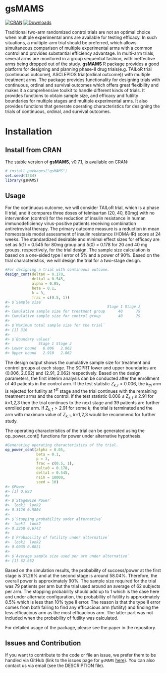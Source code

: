 
<!-- README.md is generated from README.Rmd. Please edit that file -->

# gsMAMS

<!-- badges: start -->

[![CRAN](http://www.r-pkg.org/badges/version/gsMAMS)](http://cran.rstudio.com/package=gsMAMS)
[![Downloads](http://cranlogs.r-pkg.org/badges/gsMAMS?color=brightgreen)](http://www.r-pkg.org/pkg/gsMAMS)
<!-- badges: end -->

Traditional two-arm randomized control trials are not an optimal choice
when multiple experimental arms are available for testing efficacy. In
such situations, a multiple-arm trial should be preferred, which allows
simultaneous comparison of multiple experimental arms with a common
control and provides substantial efficiency advantage. In multi-arm
trials, several arms are monitored in a group sequential fashion, with
ineffective arms being dropped out of the study. **gsMAMS** R package
provides a good platform for designing and planning phase-II drug
trials(e.g. TAILoR trial (continuous outcome), ASCLEPIOS trial(ordinal
outcome)) with multiple treatment arms. The package provides
functionality for designing trials with continuous, ordinal and survival
outcomes which offers great flexibility and makes it a comprehensive
toolkit to handle different kinds of trials. It provides functions to
obtain sample size, and efficacy and futility boundaries for multiple
stages and multiple experimental arms. It also provides functions that
generate operating characteristics for designing the trials of
continuous, ordinal, and survival outcomes.

# Installation

## Install from CRAN

The stable version of **gsMAMS**, v0.7.1, is available on CRAN:

``` r
# install.packages("gsMAMS")
set.seed(1234)
library(gsMAMS)
```

## Usage

For the continuous outcome, we will consider TAILoR trial, which is a
phase II trial, and it compares three doses of telmisartan (20, 40,
80mg) with no intervention (control) for the reduction of insulin
resistance in human immunodeficiency virus-positive patients receiving
combination antiretroviral therapy. The primary outcome measure is a
reduction in mean homeostasis model assessment of insulin resistance
(HOMA-IR) score at 24 weeks. The standardized desirable and minimal
effect sizes for efficacy are set as δ(1) = 0.545 for 80mg group and
δ(0) = 0.178 for 20 and 40 mg groups, respectively, for the trial
design. The sample size calculation is based on a one-sided type I error
of 5% and a power of 90%. Based on the trial characteristics, we will
design the trial for a two-stage design.

``` r
#For designing a trial with continuous outcome.
design_cont(delta0 = 0.178, 
            delta1 = 0.545, 
            alpha = 0.05, 
            beta = 0.1, 
            k = 3, 
            frac = c(0.5, 1))
#> $`Sample size`
#>                                            Stage 1 Stage 2
#> Cumulative sample size for treatment group      40      79
#> Cumulative sample size for control group        40      79
#> 
#> $`Maximum total sample size for the trial`
#> [1] 316
#> 
#> $`Boundary values`
#>             Stage 1 Stage 2
#> Lower bound   0.006   2.062
#> Upper bound   2.910   2.062
```

The design output shows the cumulative sample size for treatment and
control groups at each stage. The SCPRT lower and upper boundaries are
(0.006, 2.062) and (2.91, 2.062) respectively. Based on the design
parameters, the first interim analysis can be conducted after the
enrollment of 40 patients in the control arm. If the test statistic
$Z_{k,l}<0.006$, the $k_{th}$ arm is rejected for futility at $1^{st}$
stage and the trial continues with the remaining treatment arms and the
control. If the test statistic 0.006 $\le$ $Z_{k,l}$ $\le$ 2.91 for
$k$=1,2,3 then the trial continues to the next stage and 39 patients are
further enrolled per arm. If $Z_{k,1} >2.91$ for some $k$, the trial is
terminated and the arm with maximum value of $Z_{k,1}$, $k$=1,2,3 would
be recommend for further study.

The operating characteristics of the trial can be generated using the
op_power_cont() functions for power under alternative hypothesis.

``` r
#Generating operating characteristics of the trial.
op_power_cont(alpha = 0.05, 
              beta = 0.1, 
              p = 3, 
              frac = c(0.5, 1), 
              delta0 = 0.178, 
              delta1 = 0.545, 
              nsim = 10000, 
              seed = 10)
#> $Power
#> [1] 0.893
#> 
#> $`Stagewise Power`
#>  look1  look2 
#> 0.3126 0.5804 
#> 
#> $`Stopping probability under alternative`
#>  look1  look2 
#> 0.3258 0.6742 
#> 
#> $`Probability of futility under alternative`
#>  look1  look2 
#> 0.0035 0.0821 
#> 
#> $`Average sample size used per arm under alternative`
#> [1] 62.652
```

Based on the simulation results, the probability of success/power at the
first stage is 31.26% and at the second stage is around 58.04%.
Therefore, the overall power is approximately 90%. The sample size
required for the trial was 79 patients per arm but the trial used around
an average of 62 subjects per arm. The stopping probability should add
up to 1 which is the case here and under alternate configuration, the
probability of futility is approximately 8.5% which is less than 10%
type II error. The reason is that the type II error comes from both
failing to find any efficacious arm (futility) and finding the less
efficacious arm as the most efficacious arm. The latter part was not
included when the probability of futility was calculated.

For detailed usage of the package, please see the paper in the
repository.

## Issues and Contribution

If you want to contribute to the code or file an issue, we prefer them
to be handled via GitHub (link to the issues page for `gsMAMS`
[here](https://github.com/Tpatni719/gsMAMS/issues)). You can also
contact us via email (see the DESCRIPTION file).
